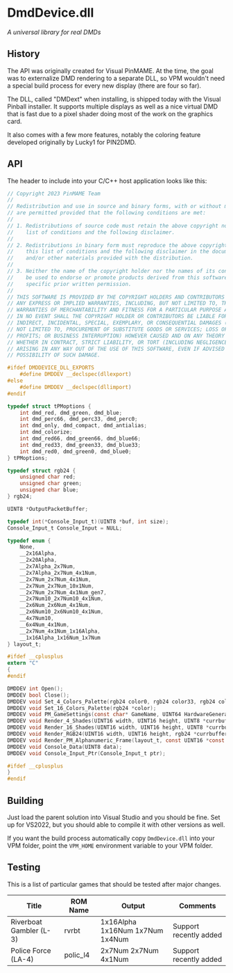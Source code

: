 # DmdDevice.dll

*A universal library for real DMDs*

## History

The API was originally created for Visual PinMAME. At the time, the goal was to
externalize DMD rendering to a separate DLL, so VPM wouldn't need a special
build process for every new display (there are four so far).

The DLL, called "DMDext" when installing, is shipped today with the Visual
Pinball installer. It supports multiple displays as well as a nice virtual
DMD that is fast due to a pixel shader doing most of the work on the graphics
card.

It also comes with a few more features, notably the coloring feature developed
originally by Lucky1 for PIN2DMD.

## API

The header to include into your C/C++ host application looks like this:

```c
// Copyright 2023 PinMAME Team
// 
// Redistribution and use in source and binary forms, with or without modification,
// are permitted provided that the following conditions are met:
// 
// 1. Redistributions of source code must retain the above copyright notice, this
//    list of conditions and the following disclaimer.
// 
// 2. Redistributions in binary form must reproduce the above copyright notice, 
//    this list of conditions and the following disclaimer in the documentation 
//    and/or other materials provided with the distribution.
// 
// 3. Neither the name of the copyright holder nor the names of its contributors may
//    be used to endorse or promote products derived from this software without 
//    specific prior written permission.
// 
// THIS SOFTWARE IS PROVIDED BY THE COPYRIGHT HOLDERS AND CONTRIBUTORS “AS IS” AND 
// ANY EXPRESS OR IMPLIED WARRANTIES, INCLUDING, BUT NOT LIMITED TO, THE IMPLIED 
// WARRANTIES OF MERCHANTABILITY AND FITNESS FOR A PARTICULAR PURPOSE ARE DISCLAIMED.
// IN NO EVENT SHALL THE COPYRIGHT HOLDER OR CONTRIBUTORS BE LIABLE FOR ANY DIRECT, 
// INDIRECT, INCIDENTAL, SPECIAL, EXEMPLARY, OR CONSEQUENTIAL DAMAGES (INCLUDING, BUT
// NOT LIMITED TO, PROCUREMENT OF SUBSTITUTE GOODS OR SERVICES; LOSS OF USE, DATA, OR
// PROFITS; OR BUSINESS INTERRUPTION) HOWEVER CAUSED AND ON ANY THEORY OF LIABILITY, 
// WHETHER IN CONTRACT, STRICT LIABILITY, OR TORT (INCLUDING NEGLIGENCE OR OTHERWISE)
// ARISING IN ANY WAY OUT OF THE USE OF THIS SOFTWARE, EVEN IF ADVISED OF THE 
// POSSIBILITY OF SUCH DAMAGE.

#ifdef DMDDEVICE_DLL_EXPORTS
	#define DMDDEV __declspec(dllexport) 
#else
	#define DMDDEV __declspec(dllimport) 
#endif

typedef struct tPMoptions {
	int dmd_red, dmd_green, dmd_blue;
	int dmd_perc66, dmd_perc33, dmd_perc0;
	int dmd_only, dmd_compact, dmd_antialias;
	int dmd_colorize;
	int dmd_red66, dmd_green66, dmd_blue66;
	int dmd_red33, dmd_green33, dmd_blue33;
	int dmd_red0, dmd_green0, dmd_blue0;
} tPMoptions;

typedef struct rgb24 {
	unsigned char red;
	unsigned char green;
	unsigned char blue;
} rgb24;

UINT8 *OutputPacketBuffer;

typedef int(*Console_Input_t)(UINT8 *buf, int size);
Console_Input_t Console_Input = NULL;

typedef enum { 
	None,
	__2x16Alpha, 
	__2x20Alpha, 
	__2x7Alpha_2x7Num, 
	__2x7Alpha_2x7Num_4x1Num, 
	__2x7Num_2x7Num_4x1Num, 
	__2x7Num_2x7Num_10x1Num, 
	__2x7Num_2x7Num_4x1Num_gen7, 
	__2x7Num10_2x7Num10_4x1Num,
	__2x6Num_2x6Num_4x1Num,
	__2x6Num10_2x6Num10_4x1Num,
	__4x7Num10,
	__6x4Num_4x1Num,
	__2x7Num_4x1Num_1x16Alpha,
	__1x16Alpha_1x16Num_1x7Num
} layout_t;

#ifdef __cplusplus
extern "C"
{
#endif

DMDDEV int Open();
DMDDEV bool Close();
DMDDEV void Set_4_Colors_Palette(rgb24 color0, rgb24 color33, rgb24 color66, rgb24 color100);
DMDDEV void Set_16_Colors_Palette(rgb24 *color);
DMDDEV void PM_GameSettings(const char* GameName, UINT64 HardwareGeneration, const tPMoptions &Options);
DMDDEV void Render_4_Shades(UINT16 width, UINT16 height, UINT8 *currbuffer);
DMDDEV void Render_16_Shades(UINT16 width, UINT16 height, UINT8 *currbuffer);
DMDDEV void Render_RGB24(UINT16 width, UINT16 height, rgb24 *currbuffer);
DMDDEV void Render_PM_Alphanumeric_Frame(layout_t, const UINT16 *const seg_data, const UINT16 *const seg_data2);
DMDDEV void Console_Data(UINT8 data);
DMDDEV void Console_Input_Ptr(Console_Input_t ptr);

#ifdef __cplusplus
}
#endif
```

## Building

Just load the parent solution into Visual Studio and you should be fine. Set up
for VS2022, but you should able to compile it with other versions as well.

If you want the build process automatically copy `DmdDevice.dll` into your VPM
folder, point the `VPM_HOME` environment variable to your VPM folder.

## Testing

This is a list of particular games that should be tested after major changes.

| Title                   | ROM Name | Output                          | Comments               |
|-------------------------|----------|---------------------------------|------------------------|
| Riverboat Gambler (L-3) | rvrbt    | 1x16Alpha 1x16Num 1x7Num 1x4Num | Support recently added |
| Police Force (LA-4)     | polic_l4 | 2x7Num 2x7Num 4x1Num            | Support recently added |